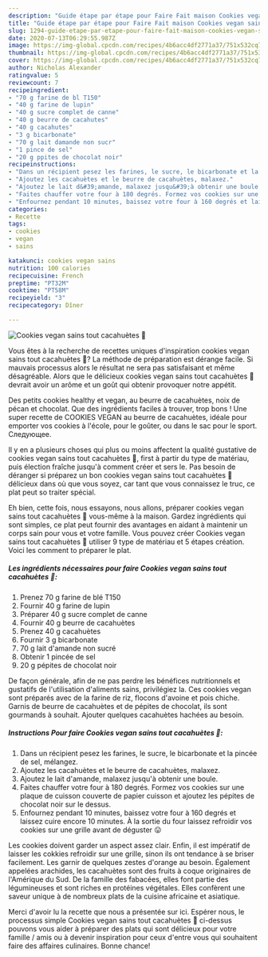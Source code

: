 ```yaml
---
description: "Guide étape par étape pour Faire Fait maison Cookies vegan sains tout cacahuètes 🍪"
title: "Guide étape par étape pour Faire Fait maison Cookies vegan sains tout cacahuètes 🍪"
slug: 1294-guide-etape-par-etape-pour-faire-fait-maison-cookies-vegan-sains-tout-cacahuetes
date: 2020-07-13T06:29:55.987Z
image: https://img-global.cpcdn.com/recipes/4b6acc4df2771a37/751x532cq70/cookies-vegan-sains-tout-cacahuetes-🍪-photo-principale-de-la-recette.jpg
thumbnail: https://img-global.cpcdn.com/recipes/4b6acc4df2771a37/751x532cq70/cookies-vegan-sains-tout-cacahuetes-🍪-photo-principale-de-la-recette.jpg
cover: https://img-global.cpcdn.com/recipes/4b6acc4df2771a37/751x532cq70/cookies-vegan-sains-tout-cacahuetes-🍪-photo-principale-de-la-recette.jpg
author: Nicholas Alexander
ratingvalue: 5
reviewcount: 7
recipeingredient:
- "70 g farine de bl T150"
- "40 g farine de lupin"
- "40 g sucre complet de canne"
- "40 g beurre de cacahutes"
- "40 g cacahutes"
- "3 g bicarbonate"
- "70 g lait damande non sucr"
- "1 pince de sel"
- "20 g ppites de chocolat noir"
recipeinstructions:
- "Dans un récipient pesez les farines, le sucre, le bicarbonate et la pincée de sel, mélangez."
- "Ajoutez les cacahuètes et le beurre de cacahuètes, malaxez."
- "Ajoutez le lait d&#39;amande, malaxez jusqu&#39;à obtenir une boule."
- "Faites chauffer votre four à 180 degrés. Formez vos cookies sur une plaque de cuisson couverte de papier cuisson et ajoutez les pépites de chocolat noir sur le dessus."
- "Enfournez pendant 10 minutes, baissez votre four à 160 degrés et laissez cuire encore 10 minutes. À la sortie du four laissez refroidir vos cookies sur une grille avant de déguster 😛"
categories:
- Recette
tags:
- cookies
- vegan
- sains

katakunci: cookies vegan sains 
nutrition: 100 calories
recipecuisine: French
preptime: "PT32M"
cooktime: "PT58M"
recipeyield: "3"
recipecategory: Dîner

---
```



![Cookies vegan sains tout cacahuètes 🍪](https://img-global.cpcdn.com/recipes/4b6acc4df2771a37/751x532cq70/cookies-vegan-sains-tout-cacahuetes-🍪-photo-principale-de-la-recette.jpg)

Vous êtes à la recherche de recettes uniques d'inspiration cookies vegan sains tout cacahuètes 🍪? La méthode de préparation est dérange facile. Si mauvais processus alors le résultat ne sera pas satisfaisant et même désagréable. Alors que le délicieux cookies vegan sains tout cacahuètes 🍪 devrait avoir un arôme et un goût qui obtenir provoquer notre appétit.

Des petits cookies healthy et vegan, au beurre de cacahuètes, noix de pécan et chocolat. Que des ingrédients faciles à trouver, trop bons ! Une super recette de COOKIES VEGAN au beurre de cacahuètes, idéale pour emporter vos cookies à l&#39;école, pour le goûter, ou dans le sac pour le sport. Следующее.

Il y en a plusieurs choses qui plus ou moins affectent la qualité gustative de cookies vegan sains tout cacahuètes 🍪, first à partir du type de matériau, puis élection fraîche jusqu'à comment créer et sers le. Pas besoin de déranger si préparez un bon cookies vegan sains tout cacahuètes 🍪 délicieux dans où que vous soyez, car tant que vous connaissez le truc, ce plat peut so traiter spécial.


Eh bien, cette fois, nous essayons, nous allons, préparer cookies vegan sains tout cacahuètes 🍪 vous-même à la maison. Gardez ingrédients qui sont simples, ce plat peut fournir des avantages en aidant à maintenir un corps sain pour vous et votre famille. Vous pouvez créer Cookies vegan sains tout cacahuètes 🍪 utiliser 9 type de matériau et 5 étapes création. Voici les comment to préparer le plat.

<!--inarticleads1-->

##### Les ingrédients nécessaires pour faire Cookies vegan sains tout cacahuètes 🍪:

1. Prenez 70 g farine de blé T150
1. Fournir 40 g farine de lupin
1. Préparer 40 g sucre complet de canne
1. Fournir 40 g beurre de cacahuètes
1. Prenez 40 g cacahuètes
1. Fournir 3 g bicarbonate
1.  70 g lait d&#39;amande non sucré
1. Obtenir 1 pincée de sel
1.  20 g pépites de chocolat noir


De façon générale, afin de ne pas perdre les bénéfices nutritionnels et gustatifs de l&#39;utilisation d&#39;aliments sains, privilégiez la. Ces cookies vegan sont préparés avec de la farine de riz, flocons d&#39;avoine et pois chiche. Garnis de beurre de cacahuètes et de pépites de chocolat, ils sont gourmands à souhait. Ajouter quelques cacahuètes hachées au besoin. 

<!--inarticleads2-->

##### Instructions Pour faire Cookies vegan sains tout cacahuètes 🍪:

1. Dans un récipient pesez les farines, le sucre, le bicarbonate et la pincée de sel, mélangez.
1. Ajoutez les cacahuètes et le beurre de cacahuètes, malaxez.
1. Ajoutez le lait d&#39;amande, malaxez jusqu&#39;à obtenir une boule.
1. Faites chauffer votre four à 180 degrés. Formez vos cookies sur une plaque de cuisson couverte de papier cuisson et ajoutez les pépites de chocolat noir sur le dessus.
1. Enfournez pendant 10 minutes, baissez votre four à 160 degrés et laissez cuire encore 10 minutes. À la sortie du four laissez refroidir vos cookies sur une grille avant de déguster 😛


Les cookies doivent garder un aspect assez clair. Enfin, il est impératif de laisser les cokkies refroidir sur une grille, sinon ils ont tendance à se briser facilement. Les garnir de quelques zestes d&#39;orange au besoin. Également appelées arachides, les cacahuètes sont des fruits à coque originaires de l&#39;Amérique du Sud. De la famille des fabacées, elles font partie des légumineuses et sont riches en protéines végétales. Elles confèrent une saveur unique à de nombreux plats de la cuisine africaine et asiatique. 


Merci d'avoir lu la recette que nous a présentée sur ici. Espérer nous, le processus simple Cookies vegan sains tout cacahuètes 🍪 ci-dessus pouvons vous aider à préparer des plats qui sont délicieux pour votre famille / amis ou à devenir inspiration pour ceux d'entre vous qui souhaitent faire des affaires culinaires. Bonne chance!
